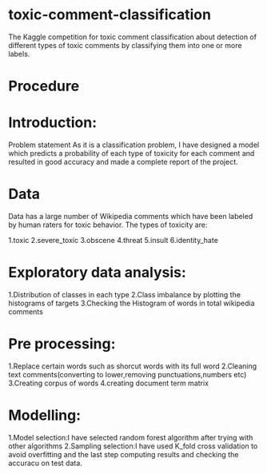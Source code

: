 # toxic-comment-classification
The Kaggle competition for toxic comment classification about detection of different types of toxic comments by 
classifying them into one or more labels.

# Procedure
# Introduction:
Problem statement
As it is a classification problem, I have designed a model which predicts a probability of each type of toxicity for each comment and resulted in good accuracy and made a complete report of the project.
# Data
Data has a large number of Wikipedia comments which have been labeled by human raters for toxic behavior. The types of toxicity are:

1.toxic
2.severe_toxic
3.obscene
4.threat
5.insult
6.identity_hate
# Exploratory data analysis:
1.Distribution of classes in each type
2.Class imbalance by plotting the histograms of targets
3.Checking the Histogram of words in total wikipedia comments
# Pre processing:
1.Replace certain words such as shorcut words with its full word
2.Cleaning text comments(converting to lower,removing punctuations,numbers etc)
3.Creating corpus of words
4.creating document term matrix
# Modelling:
1.Model selection:I have selected random forest algorithm after trying with other algorithms 
2.Sampling selection:I have used K_fold cross validation to avoid overfitting
 and the last step computing results and checking the accuracu on test data.


